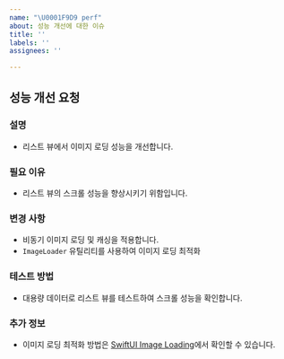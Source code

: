 ```yaml
---
name: "\U0001F9D9 perf"
about: 성능 개선에 대한 이슈
title: ''
labels: ''
assignees: ''

---
```


## 성능 개선 요청

### 설명
- 리스트 뷰에서 이미지 로딩 성능을 개선합니다.

### 필요 이유
- 리스트 뷰의 스크롤 성능을 향상시키기 위함입니다.

### 변경 사항
- 비동기 이미지 로딩 및 캐싱을 적용합니다.
- `ImageLoader` 유틸리티를 사용하여 이미지 로딩 최적화

### 테스트 방법
- 대용량 데이터로 리스트 뷰를 테스트하여 스크롤 성능을 확인합니다.

### 추가 정보
- 이미지 로딩 최적화 방법은 [SwiftUI Image Loading](https://developer.apple.com/documentation/swiftui/image)에서 확인할 수 있습니다.
